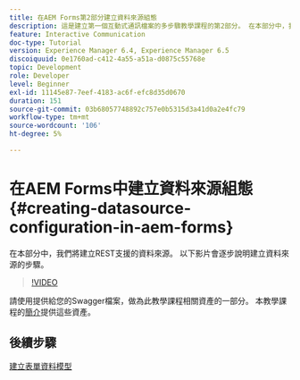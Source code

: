 ```yaml
---
title: 在AEM Forms第2部分建立資料來源組態
description: 這是建立第一個互動式通訊檔案的多步驟教學課程的第2部分。 在本部分中，我們將建立REST支援的資料來源。  以下影片會逐步說明建立資料來源的步驟。
feature: Interactive Communication
doc-type: Tutorial
version: Experience Manager 6.4, Experience Manager 6.5
discoiquuid: 0e1760ad-c412-4a55-a51a-d0875c55768e
topic: Development
role: Developer
level: Beginner
exl-id: 11145e87-7eef-4183-ac6f-efc8d35d0670
duration: 151
source-git-commit: 03b68057748892c757e0b5315d3a41d0a2e4fc79
workflow-type: tm+mt
source-wordcount: '106'
ht-degree: 5%

---
```


# 在AEM Forms中建立資料來源組態{#creating-datasource-configuration-in-aem-forms}

在本部分中，我們將建立REST支援的資料來源。  以下影片會逐步說明建立資料來源的步驟。

>[!VIDEO](https://video.tv.adobe.com/v/22344?quality=12&learn=on)

請使用提供給您的Swagger檔案，做為此教學課程相關資產的一部分。 本教學課程的[簡介](introduction.md)提供這些資產。

## 後續步驟

[建立表單資料模型](./partthree.md)
